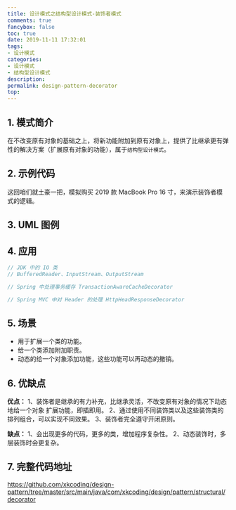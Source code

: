 ```yaml
---
title: 设计模式之结构型设计模式-装饰者模式
comments: true
fancybox: false
toc: true
date: 2019-11-11 17:32:01
tags:
- 设计模式
categories:
- 设计模式
- 结构型设计模式
description:
permalink: design-pattern-decorator
top:
---
```

## 1. 模式简介

在不改变原有对象的基础之上，将新功能附加到原有对象上，提供了比继承更有弹性的解决方案（扩展原有对象的功能），属于`结构型设计模式`。


<!--more-->

## 2. 示例代码

这回咱们就土豪一把，模拟购买 2019 款 MacBook Pro 16 寸，来演示装饰者模式的逻辑。

## 3. UML 图例


## 4. 应用

```java
// JDK 中的 IO 类
// BufferedReader、InputStream、OutputStream

// Spring 中处理事务缓存 TransactionAwareCacheDecorator

// Spring MVC 中对 Header 的处理 HttpHeadResponseDecorator
```

## 5. 场景

- 用于扩展一个类的功能。
- 给一个类添加附加职责。
- 动态的给一个对象添加功能，这些功能可以再动态的撤销。

## 6. 优缺点

**优点：** 1、装饰者是继承的有力补充，比继承灵活，不改变原有对象的情况下动态地给一个对象 扩展功能，即插即用。 2、通过使用不同装饰类以及这些装饰类的排列组合，可以实现不同效果。 3、装饰者完全遵守开闭原则。

**缺点：** 1、会出现更多的代码，更多的类，增加程序复杂性。 2、动态装饰时，多层装饰时会更复杂。

## 7. 完整代码地址

https://github.com/xkcoding/design-pattern/tree/master/src/main/java/com/xkcoding/design/pattern/structural/decorator